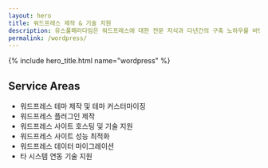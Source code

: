 ```yaml
---
layout: hero
title: 워드프레스 제작 & 기술 지원
description: 유스풀패러다임은 워드프레스에 대한 전문 지식과 다년간의 구축 노하우를 바탕으로 프리미엄 워드프레스 서비스를 제공합니다.
permalink: /wordpress/
---
```


{% include hero_title.html name="wordpress" %}

<div class="page-header">
  <h2>Service Areas</h2>
</div>

* 워드프레스 테마 제작 및 테마 커스터마이징
* 워드프레스 플러그인 제작
* 워드프레스 사이트 호스팅 및 기술 지원
* 워드프레스 사이트 성능 최적화
* 워드프레스 데이터 마이그레이션
* 타 시스템 연동 기술 지원
